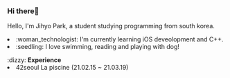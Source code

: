 ### Hi there👋
<p>
 </p>
Hello, I'm Jihyo Park, a student studying programming from south korea.
<p>
 </p>

<li> :woman_technologist: I'm currently learning iOS deveolopment and C++. 
<li> :seedling: I love swimming, reading and playing with dog!
<p>
  </p>
:dizzy: <b>Experience</b>
<li>42seoul La piscine (21.02.15 ~ 21.03.19)


  

